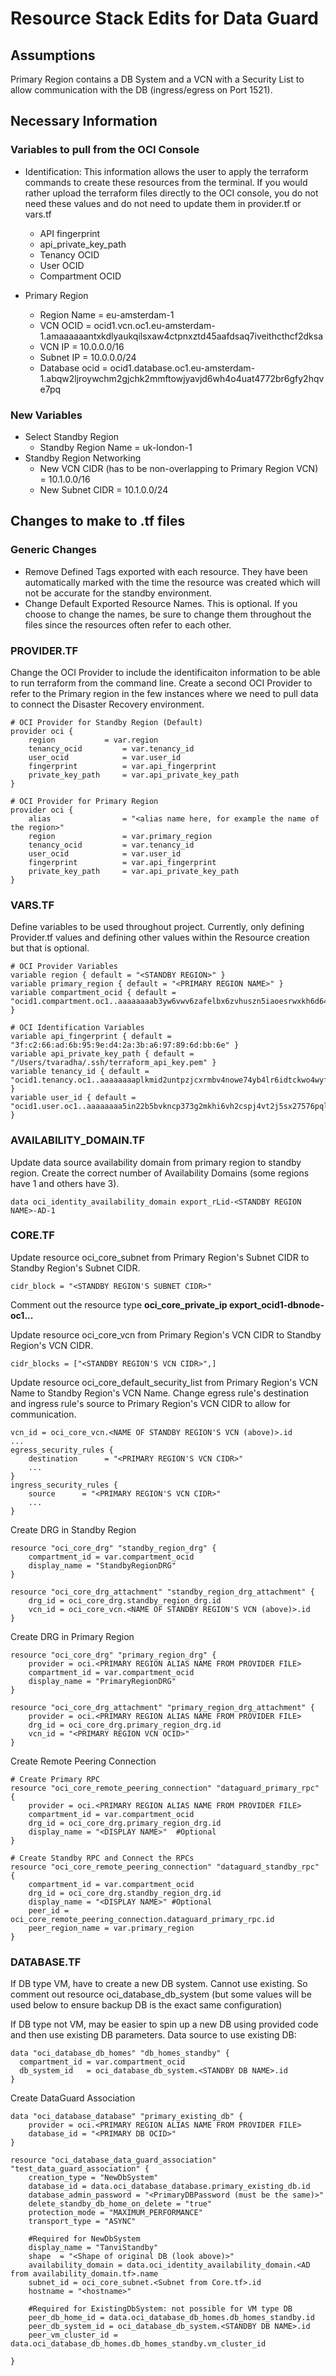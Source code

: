 # Resource Stack Edits for Data Guard

## Assumptions

Primary Region contains a DB System and a VCN with a Security List to allow communication with the DB (ingress/egress on Port 1521).

## Necessary Information

### Variables to pull from the OCI Console

- Identification: This information allows the user to apply the terraform commands to create these resources from the terminal. If you would rather upload the terraform files directly to the OCI console, you do not need these values and do not need to update them in provider.tf or vars.tf
    - API fingerprint
    - api_private_key_path
    - Tenancy OCID
    - User OCID
    - Compartment OCID

- Primary Region
    - Region Name           = eu-amsterdam-1
    - VCN OCID              = ocid1.vcn.oc1.eu-amsterdam-1.amaaaaaantxkdlyaukqilsxaw4ctpnxztd45aafdsaq7iveithcthcf2dksa
    - VCN IP                = 10.0.0.0/16
    - Subnet IP             = 10.0.0.0/24
    - Database ocid         = ocid1.database.oc1.eu-amsterdam-1.abqw2ljroywchm2gjchk2mmftowjyavjd6wh4o4uat4772br6gfy2hqve7pq         

### New Variables

- Select Standby Region     
    - Standby Region Name   = uk-london-1
- Standby Region Networking
    - New VCN CIDR (has to be non-overlapping to Primary Region VCN)    = 10.1.0.0/16
    - New Subnet CIDR                                                   = 10.1.0.0/24

## Changes to make to .tf files

### Generic Changes

- Remove Defined Tags exported with each resource. They have been automatically marked with the time the resource was created which will not be accurate for the standby environment.
- Change Default Exported Resource Names. This is optional. If you choose to change the names, be sure to change them throughout the files since the resources often refer to each other. 

### PROVIDER.TF

Change the OCI Provider to include the identificaiton information to be able to run terraform from the command line. Create a second OCI Provider to refer to the Primary region in the few instances where we need to pull data to connect the Disaster Recovery environment.
```
# OCI Provider for Standby Region (Default)
provider oci {
	region 		     = var.region
	tenancy_ocid         = var.tenancy_id   
  	user_ocid            = var.user_id
  	fingerprint          = var.api_fingerprint
  	private_key_path     = var.api_private_key_path
}

# OCI Provider for Primary Region 
provider oci { 
  	alias                = "<alias name here, for example the name of the region>"
  	region               = var.primary_region
  	tenancy_ocid         = var.tenancy_id
	user_ocid            = var.user_id
  	fingerprint          = var.api_fingerprint
  	private_key_path     = var.api_private_key_path
}
```

### VARS.TF

Define variables to be used throughout project. Currently, only defining Provider.tf values and defining other values within the Resource creation but that is optional.
```
# OCI Provider Variables
variable region { default = "<STANDBY REGION>" }
variable primary_region { default = "<PRIMARY REGION NAME>" }
variable compartment_ocid { default = "ocid1.compartment.oc1..aaaaaaaab3yw6vwv6zafelbx6zvhuszn5iaoesrwxkh6d645arl266w4aofq" }

# OCI Identification Variables
variable api_fingerprint { default = "3f:c2:66:ad:6b:95:9e:d4:2a:3b:a6:97:89:6d:bb:6e" }
variable api_private_key_path { default =  "/Users/tvaradha/.ssh/terraform_api_key.pem" }
variable tenancy_id { default =  "ocid1.tenancy.oc1..aaaaaaaaplkmid2untpzjcxrmbv4nowe74yb4lr6idtckwo4wyf7jh23be4q" }
variable user_id { default =  "ocid1.user.oc1..aaaaaaaa5in22b5bvkncp373g2mkhi6vh2cspj4vt2j5sx27576pql75umda" }
```

### AVAILABILITY_DOMAIN.TF

Update data source availability domain from primary region to standby region. Create the correct number of Availability Domains (some regions have 1 and others have 3). 
```
data oci_identity_availability_domain export_rLid-<STANDBY REGION NAME>-AD-1
```

### CORE.TF

Update resource oci_core_subnet from Primary Region's Subnet CIDR to Standby Region's Subnet CIDR.
```
cidr_block = "<STANDBY REGION'S SUBNET CIDR>"
```

Comment out the resource type **oci_core_private_ip export_ocid1-dbnode-oc1...**

Update resource oci_core_vcn from Primary Region's VCN CIDR to Standby Region's VCN CIDR.
```
cidr_blocks = ["<STANDBY REGION'S VCN CIDR>",]
```

Update resource oci_core_default_security_list from Primary Region's VCN Name to Standby Region's VCN Name. Change egress rule's destination and ingress rule's source to Primary Region's VCN CIDR to allow for communication. 
```
vcn_id = oci_core_vcn.<NAME OF STANDBY REGION'S VCN (above)>.id
...
egress_security_rules {
    destination      = "<PRIMARY REGION'S VCN CIDR>"
    ...
}
ingress_security_rules {
    source      = "<PRIMARY REGION'S VCN CIDR>"
    ...
}
```

Create DRG in Standby Region
```
resource "oci_core_drg" "standby_region_drg" {
    compartment_id = var.compartment_ocid
    display_name = "StandbyRegionDRG"
}

resource "oci_core_drg_attachment" "standby_region_drg_attachment" {
    drg_id = oci_core_drg.standby_region_drg.id
    vcn_id = oci_core_vcn.<NAME OF STANDBY REGION'S VCN (above)>.id
}
```

Create DRG in Primary Region
```
resource "oci_core_drg" "primary_region_drg" {
    provider = oci.<PRIMARY REGION ALIAS NAME FROM PROVIDER FILE>
    compartment_id = var.compartment_ocid
    display_name = "PrimaryRegionDRG"
}

resource "oci_core_drg_attachment" "primary_region_drg_attachment" {
    provider = oci.<PRIMARY REGION ALIAS NAME FROM PROVIDER FILE>
    drg_id = oci_core_drg.primary_region_drg.id
    vcn_id = "<PRIMARY REGION VCN OCID>"
}
```

Create Remote Peering Connection
```
# Create Primary RPC
resource "oci_core_remote_peering_connection" "dataguard_primary_rpc" {
    provider = oci.<PRIMARY REGION ALIAS NAME FROM PROVIDER FILE>
    compartment_id = var.compartment_ocid
    drg_id = oci_core_drg.primary_region_drg.id
    display_name = "<DISPLAY NAME>"  #Optional
}

# Create Standby RPC and Connect the RPCs
resource "oci_core_remote_peering_connection" "dataguard_standby_rpc" {
    compartment_id = var.compartment_ocid
    drg_id = oci_core_drg.standby_region_drg.id
    display_name = "<DISPLAY NAME>" #Optional
    peer_id = oci_core_remote_peering_connection.dataguard_primary_rpc.id
    peer_region_name = var.primary_region
}
```

### DATABASE.TF

If DB type VM, have to create a new DB system. Cannot use existing. So comment out resource oci_database_db_system (but some values will be used below to ensure backup DB is the exact same configuration)

If DB type not VM, may be easier to spin up a new DB using provided code and then use existing DB parameters. 
Data source to use existing DB:
```
data "oci_database_db_homes" "db_homes_standby" {
  compartment_id = var.compartment_ocid
  db_system_id   = oci_database_db_system.<STANDBY DB NAME>.id
}
```

Create DataGuard Association
```
data "oci_database_database" "primary_existing_db" {
    provider = oci.<PRIMARY REGION ALIAS NAME FROM PROVIDER FILE>
    database_id = "<PRIMARY DB OCID>"
}

resource "oci_database_data_guard_association" "test_data_guard_association" {
    creation_type = "NewDbSystem" 
    database_id = data.oci_database_database.primary_existing_db.id
    database_admin_password = "<PrimaryDBPassword (must be the same)>"
    delete_standby_db_home_on_delete = "true"
    protection_mode = "MAXIMUM_PERFORMANCE"
    transport_type = "ASYNC"

    #Required for NewDbSystem
    display_name = "TanviStandby"
    shape  = "<Shape of original DB (look above)>"
    availability_domain = data.oci_identity_availability_domain.<AD from availability_domain.tf>.name
    subnet_id = oci_core_subnet.<Subnet from Core.tf>.id
    hostname = "<hostname>"
    
    #Required for ExistingDbSystem: not possible for VM type DB
    peer_db_home_id = data.oci_database_db_homes.db_homes_standby.id
    peer_db_system_id = oci_database_db_system.<STANDBY DB NAME>.id
    peer_vm_cluster_id = data.oci_database_db_homes.db_homes_standby.vm_cluster_id

}
```
